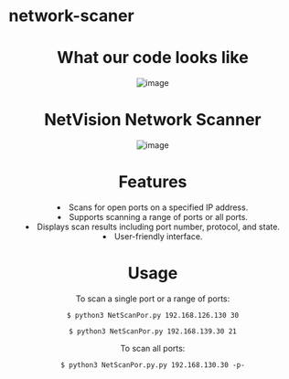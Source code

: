 # network-scaner
<div align="center">
<h1>What our code looks like</h1>

  ![image](https://github.com/SargsyanGrigor/Network-scaner/assets/106109042/88caeb83-4c48-406c-b682-d6ec2c20af4e)



<div align="center">
<h1>NetVision Network Scanner</h1>
  


![image](https://github.com/SargsyanGrigor/Network-scaner/assets/106109042/e1741f8c-d111-433a-82ec-850d56bf5448)



# Features
<li>Scans for open ports on a specified IP address.</li>
<li>Supports scanning a range of ports or all ports.</li>
<li>Displays scan results including port number, protocol, and state.</li>
<li>User-friendly interface.</li>

# Usage

To scan a single port or a range of ports: 
    
    $ python3 NetScanPor.py 192.168.126.130 30
    
    $ python3 NetScanPor.py 192.168.139.30 21

To scan all ports:

    $ python3 NetScanPor.py.py 192.168.130.30 -p-


